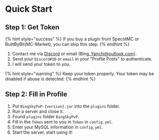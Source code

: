 # Quick Start

## Step 1: Get Token

{% hint style="success" %}
If you buy a plugin from SpecotMC or BuiltByBit(MC-Market), you can skip this step.
{% endhint %}

1. Contact me via [Discord](https://discord.gg/MZ74zFevCD) or email (Bing\_Yanchi@outlook.com).
2. Send your `Discord#ID` or `email`  in your "Profile Posts" to authenticate.
3. I will send your token to you.

{% hint style="warning" %}
Keep your token properly. Your token may be disabled if abuse is detected.
{% endhint %}

## Step 2: Fill in Profile

1. Put `BingSkyPvP-{version}.jar` into the `plugins` folder.
2. Run a server and close it.
3. Found `plugins` folder `BingSkyPvP`.
4. Fill in the `Token` sent to you in `Token` in `config.yml`.
5. Enter your MySQL information in `config.yml`.
6. Start the server, start using it!
